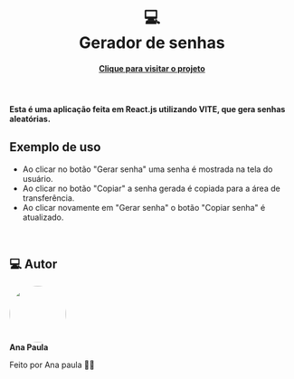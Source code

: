 <h1 align="center">
  💻<br>Gerador de senhas
</h1>

<h4 align="center"><a href="https://anapaulasanto.github.io/password-generator-react/">Clique para visitar o projeto</a></h4>

<br>

#### Esta é uma aplicação feita em React.js utilizando VITE, que gera senhas aleatórias.

## Exemplo de uso
- Ao clicar no botão "Gerar senha" uma senha é mostrada na tela do usuário.
- Ao clicar no botão "Copiar" a senha gerada é copiada para a área de transferência.
- Ao clicar novamente em "Gerar senha" o botão "Copiar senha" é atualizado.

  
<br>

<h2> 💻 Autor</h2>

 <img style="border-radius: 50%;" src="https://avatars.githubusercontent.com/u/149811410?s=400&u=bb09c5d7f36aed097c3d8654b8d445ee587ed4b1&v=4" width="100px;" alt=""/>
 <br />
 <b>Ana Paula</b>


Feito por Ana paula 👋🏽 
